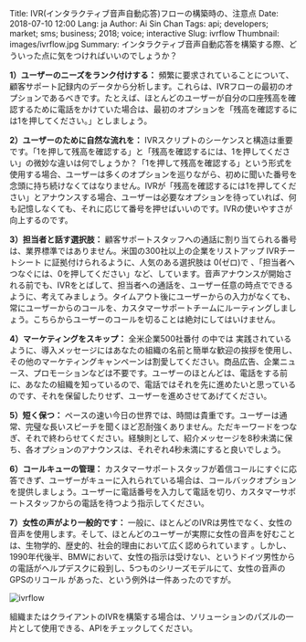Title: IVR(インタラクティブ音声自動応答)フローの構築時の、注意点
Date: 2018-07-10 12:00
Lang: ja
Author: Ai Sin Chan
Tags: api; developers; market; sms; business; 2018; voice; interactive
Slug: ivrflow
Thumbnail: images/ivrflow.jpg
Summary: インタラクティブ音声自動応答を構築する際、どういった点に気をつければいいのでしょうか？

**1）ユーザーのニーズをランク付けする：** 頻繁に要求されていることについて、顧客サポート記録内のデータから分析します。これらは、IVRフローの最初のオプションであるべきです。たとえば、ほとんどのユーザーが自分の口座残高を確認するために電話をかけていた場合は、最初のオプションを「残高を確認するには1を押してください。」としましょう。

**2）ユーザーのために自然な流れを：** IVRスクリプトのシーケンスと構造は重要です。「1を押して残高を確認する」と「残高を確認するには、1を押してください」の微妙な違いは何でしょうか？「1を押して残高を確認する」という形式を使用する場合、ユーザーは多くのオプションを巡りながら、初めに聞いた番号を念頭に持ち続けなくてはなりません。IVRが「残高を確認するには1を押してください」とアナウンスする場合、ユーザーは必要なオプションを待っていれば、何も記憶しなくても、それに応じて番号を押せばいいのです。IVRの使いやすさが向上するのです。

**3）担当者と話す選択肢：** 顧客サポートスタッフへの通話に割り当てられる番号は、業界標準ではありません。米国の300社以上の企業をリストアップ IVRチートシート に証拠付けられるように、人気のある選択肢は 0(ゼロ)で 、「担当者へつなぐには、0を押してください」など、しています。音声アナウンスが開始される前でも、IVRをとばして、担当者への通話を、ユーザー任意の時点でできるように、考えてみましょう。タイムアウト後にユーザーからの入力がなくても、常にユーザーからのコールを、カスタマーサポートチームにルーティングしましょう。こちらからユーザーのコールを切ることは絶対にしてはいけません。

**4）マーケティングをスキップ：** 全米企業500社番付 の中では 実践されているように、導入メッセージにはあなたの組織の名前と簡単な歓迎の挨拶を使用し、その他のマーケティングキャンペーンは割愛してください。商品広告、企業ニュース、プロモーションなどは不要です。ユーザーのほとんどは、電話をする前に、あなたの組織を知っているので、電話ではそれを先に進めたいと思っているのです、それを保留したりせず、ユーザーを進めさせてあげてください。

**5）短く保つ：** ペースの速い今日の世界では、時間は貴重です。ユーザーは通常、完璧な長いスピーチを聞くほど忍耐強くありません。ただキーワードをつなぎ、それで終わらせてください。経験則として、紹介メッセージを8秒未満に保ち、各オプションのアナウンスは、それぞれ4秒未満にすると良いでしょう。

**6）コールキューの管理：** カスタマーサポートスタッフが着信コールにすぐに応答できず、ユーザーがキューに入れられている場合は、コールバックオプションを提供しましょう。ユーザーに電話番号を入力して電話を切り、カスタマーサポートスタッフからの電話を待つよう指示してください。

**7）女性の声がより一般的です：** 一般に、ほとんどのIVRは男性でなく、女性の音声を使用します。そして、ほとんどのユーザーが実際に女性の音声を好むことは、生物学的、歴史的、社会的理由において広く認められています 。しかし、1990年代後半、BMWにおいて、女性の指示は受けない、というドイツ男性からの電話がヘルプデスクに殺到し、5つものシリーズモデルにて、女性の音声のGPSのリコール があった、という例外は一件あったのですが。
 
![ivrflow](/images/ivrflow.jpg)

組織またはクライアントのIVRを構築する場合は、ソリューションのパズルの一片として使用できる、APIをチェックしてください。
